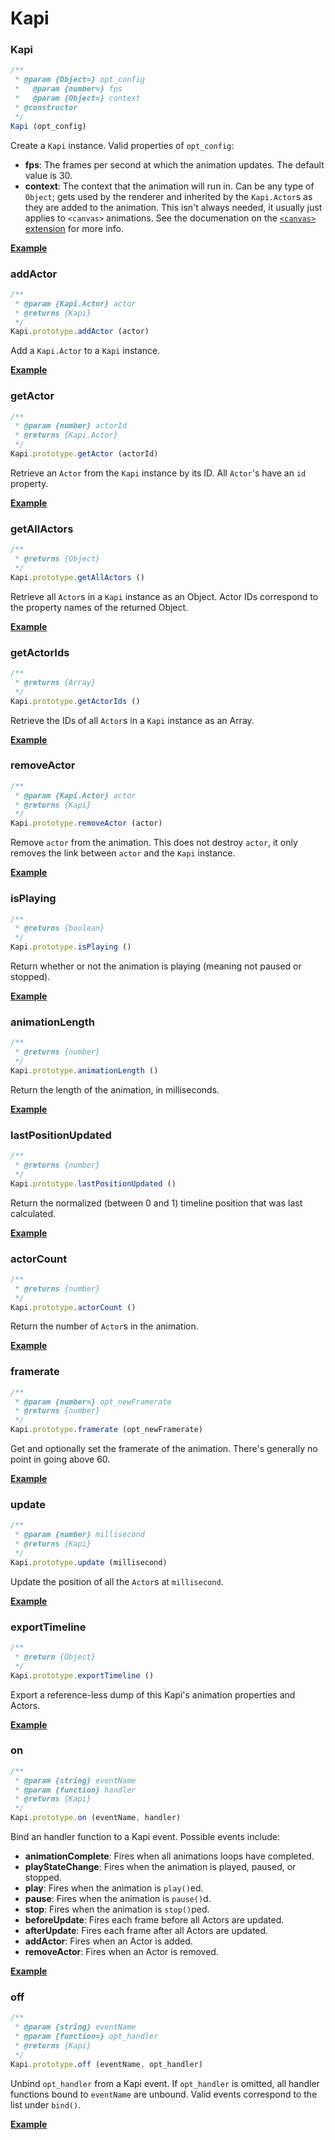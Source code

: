 # Kapi

### Kapi ###

````javascript
/**
 * @param {Object=} opt_config
 *   @param {number=} fps
 *   @param {Object=} context
 * @constructor
 */
Kapi (opt_config)
````

Create a `Kapi` instance.  Valid  properties of `opt_config`:

  * __fps__: The frames per second at which the animation updates.  The default
  value is 30.
  * __context__: The context that the animation will run in.  Can be any type
  of `Object`; gets used by the renderer and inherited by the `Kapi.Actor`s as
  they are added to the animation.  This isn't always needed, it usually just
  applies to `<canvas>` animations.  See the documenation on the
  [`<canvas>` extension](https://github.com/jeremyckahn/rekapi/tree/master/ext/canvas)
  for more info.

__[Example](examples/kapi.html)__


### addActor

````javascript
/**
 * @param {Kapi.Actor} actor
 * @returns {Kapi}
 */
Kapi.prototype.addActor (actor)
````

Add a `Kapi.Actor` to a `Kapi` instance.

__[Example](examples/add_actor.html)__


### getActor

````javascript
/**
 * @param {number} actorId
 * @returns {Kapi.Actor}
 */
Kapi.prototype.getActor (actorId)
````

Retrieve an `Actor` from the `Kapi` instance by its ID.  All `Actor`'s have an
`id` property.

__[Example](examples/get_actor.html)__


### getAllActors

````javascript
/**
 * @returns {Object}
 */
Kapi.prototype.getAllActors ()
````

Retrieve all `Actor`s in a `Kapi` instance as an Object.  Actor IDs correspond
to the property names of the returned Object.

__[Example](examples/get_all_actors.html)__


### getActorIds

````javascript
/**
 * @returns {Array}
 */
Kapi.prototype.getActorIds ()
````

Retrieve the IDs of all `Actor`s in a `Kapi` instance as an Array.

__[Example](examples/get_actor_ids.html)__


### removeActor

````javascript
/**
 * @param {Kapi.Actor} actor
 * @returns {Kapi}
 */
Kapi.prototype.removeActor (actor)
````

Remove `actor` from the animation.  This does not destroy `actor`, it only
removes the link between `actor` and the `Kapi` instance.

__[Example](examples/remove_actor.html)__


### isPlaying

````javascript
/**
 * @returns {boolean}
 */
Kapi.prototype.isPlaying ()
````

Return whether or not the animation is playing (meaning not paused or stopped).

__[Example](examples/is_playing.html)__


### animationLength

````javascript
/**
 * @returns {number}
 */
Kapi.prototype.animationLength ()
````

Return the length of the animation, in milliseconds.

__[Example](examples/animation_length.html)__


### lastPositionUpdated

````javascript
/**
 * @returns {number}
 */
Kapi.prototype.lastPositionUpdated ()
````

Return the normalized (between 0 and 1) timeline position that was last
calculated.

__[Example](examples/last_position_rendered.html)__


### actorCount

````javascript
/**
 * @returns {number}
 */
Kapi.prototype.actorCount ()
````

Return the number of `Actor`s in the animation.

__[Example](examples/actor_count.html)__


### framerate

````javascript
/**
 * @param {number=} opt_newFramerate
 * @returns {number}
 */
Kapi.prototype.framerate (opt_newFramerate)
````

Get and optionally set the framerate of the animation.  There's generally no
point in going above 60.

__[Example](examples/framerate.html)__


### update

````javascript
/**
 * @param {number} millisecond
 * @returns {Kapi}
 */
Kapi.prototype.update (millisecond)
````

Update the position of all the `Actor`s at `millisecond`.

__[Example](examples/update.html)__


### exportTimeline

````javascript
/**
 * @return {Object}
 */
Kapi.prototype.exportTimeline ()
````
Export a reference-less dump of this Kapi's animation properties and Actors.

__[Example](examples/export_timeline.html)__


### on

````javascript
/**
 * @param {string} eventName
 * @param {function} handler
 * @returns {Kapi}
 */
Kapi.prototype.on (eventName, handler)
````

Bind an handler function to a Kapi event.  Possible events include:

  * __animationComplete__: Fires when all animations loops have completed.
  * __playStateChange__: Fires when the animation is played, paused, or
  stopped.
  * __play__: Fires when the animation is `play()`ed.
  * __pause__: Fires when the animation is `pause()`d.
  * __stop__: Fires when the animation is `stop()`ped.
  * __beforeUpdate__: Fires each frame before all Actors are updated.
  * __afterUpdate__: Fires each frame after all Actors are updated.
  * __addActor__: Fires when an Actor is added.
  * __removeActor__: Fires when an Actor is removed.

__[Example](examples/bind.html)__


### off

````javascript
/**
 * @param {string} eventName
 * @param {function=} opt_handler
 * @returns {Kapi}
 */
Kapi.prototype.off (eventName, opt_handler)
````

Unbind `opt_handler` from a Kapi event.  If `opt_handler` is omitted, all
handler functions bound to `eventName` are unbound.  Valid events correspond to
the list under `bind()`.

__[Example](examples/unbind.html)__
